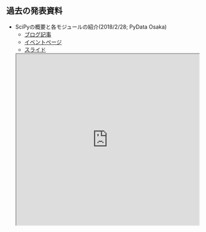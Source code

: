 <!--
.. title: 過去の発表資料
.. slug: slides
.. date: 2020-02-16 23:00:00 UTC+09:00
.. tags: 
.. category: 
.. link: 
.. description: 
.. type: text
-->

## 過去の発表資料 ##

* SciPyの概要と各モジュールの紹介(2018/2/28; PyData Osaka)
    * [ブログ記事](https://www.hiromasa.info/post/4/)
    * [イベントページ](https://pydataosaka.connpass.com/event/77713/)
    * [スライド](https://www.hiromasa.info/slide/4.slides.html)
    <iframe src="https://www.hiromasa.info/slide/4.slides.html" width="100%" height="450px" />
* librosaで始める音楽情報検索(2018/5/19; PyCon mini Osaka)
    * [ブログ記事](https://www.hiromasa.info/post/5/)
    * [イベントページ](https://osaka.pycon.jp/)
    * [スライド](https://www.hiromasa.info/slide/5.slides.html)
    <iframe src="https://www.hiromasa.info/slide/5.slides.html" width="100%" height="450px" />
* pybind11の紹介(2018/12/21; 大阪工業大学 梅キャンPython勉強会 PyData Osakaコラボ回)
    * [ブログ記事](https://www.hiromasa.info/post/14/)
    * [イベントページ](https://studygroup-umecanoit.connpass.com/event/110422/)
    * [スライド](https://www.hiromasa.info/slide/14.slides.html)
    <iframe src="https://www.hiromasa.info/slide/14.slides.html" width="100%" height="450px" />
* matplotlibのアニメーション機能の紹介(2019/3/24; はんなりPython+PyData Osakaコラボ回)
    * [ブログ記事](https://www.hiromasa.info/post/15/)
    * [イベントページ](https://pydataosaka.connpass.com/event/124089/)
    * [スライド](https://www.hiromasa.info/slide/15.slides.html)
    <iframe src="https://www.hiromasa.info/slide/15.slides.html" width="100%" height="450px" />
* Jupyter LabおよびExtensionの紹介(2020/1/25; PyData Osaka Meetup #12)
    * [ブログ記事](https://www.hiromasa.info/post/17/)
    * [イベントページ](https://pydataosaka.connpass.com/event/156820/)
    * [スライド](https://www.hiromasa.info/slide/17.slides.html)
    <iframe src="https://www.hiromasa.info/slide/17.slides.html" width="100%" height="450px" />
